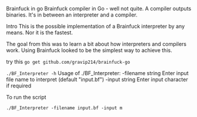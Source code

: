 Brainfuck in go
Brainfuck compiler in Go - well not quite. A compiler outputs binaries. It's in between an interpreter and a compiler.

Intro
This is the possible implementation of a Brainfuck interpreter by any means. Nor it is the fastest.

The goal from this was to learn a bit about how interpreters and compilers work. Using Brainfuck looked to be the simplest way to achieve this.


 try this `go get github.com/gravip214/brainfuck-go`

`./BF_Interpreter -h`
Usage of ./BF_Interpreter:
  -filename string
    	Enter input file name to interpret (default "input.bf")
  -input string
    	Enter input character if required
      
To run the script

`./BF_Interpreter -filename input.bf -input m`
